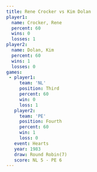 ```yaml
---
title: Rene Crocker vs Kim Dolan
player1:             
  name: Crocker, Rene
  percent: 60        
  wins: 0            
  losses: 1          
player2:             
  name: Dolan, Kim   
  percent: 60        
  wins: 1            
  losses: 0          
games:
 - player1:         
     team: 'NL'     
     position: Third
     percent: 60    
     win: 0         
     loss: 1        
   player2:          
     team: 'PE'      
     position: Fourth
     percent: 60     
     win: 1          
     loss: 0         
   event: Hearts       
   year: 1983          
   draw: Round Robin(7)
   score: NL 5 - PE 6  
---
```

